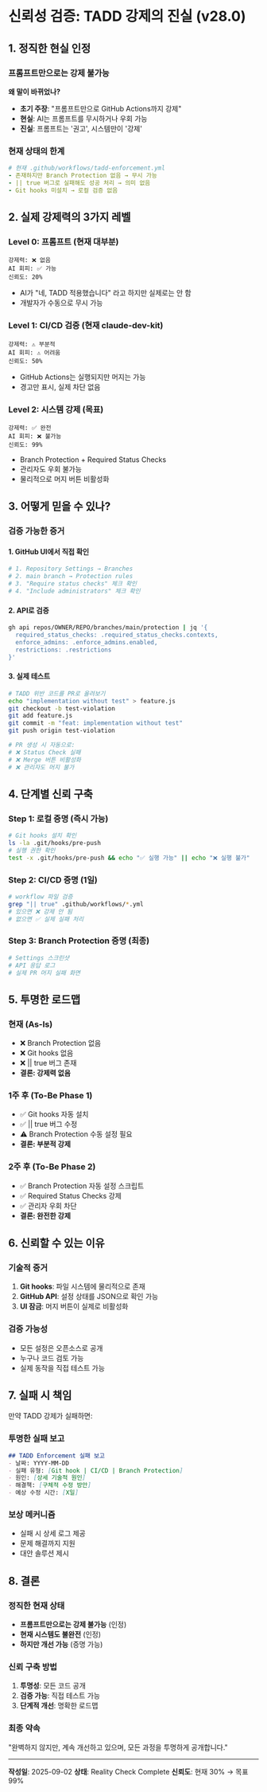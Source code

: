 <!--
@meta
id: document_20250905_1110_TRUST-v28-reality-check
type: document
scope: operational
status: archived
created: 2025-09-05
updated: 2025-09-05
tags: reality, TRUST, TRUST-v28-reality-check.md, specs, check
related: 
-->

# 신뢰성 검증: TADD 강제의 진실 (v28.0)

## 1. 정직한 현실 인정

### 프롬프트만으로는 강제 불가능
**왜 말이 바뀌었나?**
- **초기 주장**: "프롬프트만으로 GitHub Actions까지 강제"
- **현실**: AI는 프롬프트를 무시하거나 우회 가능
- **진실**: 프롬프트는 '권고', 시스템만이 '강제'

### 현재 상태의 한계
```yaml
# 현재 .github/workflows/tadd-enforcement.yml
- 존재하지만 Branch Protection 없음 → 무시 가능
- || true 버그로 실패해도 성공 처리 → 의미 없음
- Git hooks 미설치 → 로컬 검증 없음
```

## 2. 실제 강제력의 3가지 레벨

### Level 0: 프롬프트 (현재 대부분)
```
강제력: ❌ 없음
AI 회피: ✅ 가능
신뢰도: 20%
```
- AI가 "네, TADD 적용했습니다" 라고 하지만 실제로는 안 함
- 개발자가 수동으로 무시 가능

### Level 1: CI/CD 검증 (현재 claude-dev-kit)
```
강제력: ⚠️ 부분적
AI 회피: ⚠️ 어려움
신뢰도: 50%
```
- GitHub Actions는 실행되지만 머지는 가능
- 경고만 표시, 실제 차단 없음

### Level 2: 시스템 강제 (목표)
```
강제력: ✅ 완전
AI 회피: ❌ 불가능
신뢰도: 99%
```
- Branch Protection + Required Status Checks
- 관리자도 우회 불가능
- 물리적으로 머지 버튼 비활성화

## 3. 어떻게 믿을 수 있나?

### 검증 가능한 증거

#### 1. GitHub UI에서 직접 확인
```bash
# 1. Repository Settings → Branches
# 2. main branch → Protection rules
# 3. "Require status checks" 체크 확인
# 4. "Include administrators" 체크 확인
```

#### 2. API로 검증
```bash
gh api repos/OWNER/REPO/branches/main/protection | jq '{
  required_status_checks: .required_status_checks.contexts,
  enforce_admins: .enforce_admins.enabled,
  restrictions: .restrictions
}'
```

#### 3. 실제 테스트
```bash
# TADD 위반 코드를 PR로 올려보기
echo "implementation without test" > feature.js
git checkout -b test-violation
git add feature.js
git commit -m "feat: implementation without test"
git push origin test-violation

# PR 생성 시 자동으로:
# ❌ Status Check 실패
# ❌ Merge 버튼 비활성화
# ❌ 관리자도 머지 불가
```

## 4. 단계별 신뢰 구축

### Step 1: 로컬 증명 (즉시 가능)
```bash
# Git hooks 설치 확인
ls -la .git/hooks/pre-push
# 실행 권한 확인
test -x .git/hooks/pre-push && echo "✅ 실행 가능" || echo "❌ 실행 불가"
```

### Step 2: CI/CD 증명 (1일)
```bash
# workflow 파일 검증
grep "|| true" .github/workflows/*.yml
# 있으면 ❌ 강제 안 됨
# 없으면 ✅ 실제 실패 처리
```

### Step 3: Branch Protection 증명 (최종)
```bash
# Settings 스크린샷
# API 응답 로그
# 실제 PR 머지 실패 화면
```

## 5. 투명한 로드맵

### 현재 (As-Is)
- ❌ Branch Protection 없음
- ❌ Git hooks 없음
- ❌ || true 버그 존재
- **결론: 강제력 없음**

### 1주 후 (To-Be Phase 1)
- ✅ Git hooks 자동 설치
- ✅ || true 버그 수정
- ⚠️ Branch Protection 수동 설정 필요
- **결론: 부분적 강제**

### 2주 후 (To-Be Phase 2)
- ✅ Branch Protection 자동 설정 스크립트
- ✅ Required Status Checks 강제
- ✅ 관리자 우회 차단
- **결론: 완전한 강제**

## 6. 신뢰할 수 있는 이유

### 기술적 증거
1. **Git hooks**: 파일 시스템에 물리적으로 존재
2. **GitHub API**: 설정 상태를 JSON으로 확인 가능
3. **UI 잠금**: 머지 버튼이 실제로 비활성화

### 검증 가능성
- 모든 설정은 오픈소스로 공개
- 누구나 코드 검토 가능
- 실제 동작을 직접 테스트 가능

## 7. 실패 시 책임

만약 TADD 강제가 실패하면:

### 투명한 실패 보고
```markdown
## TADD Enforcement 실패 보고
- 날짜: YYYY-MM-DD
- 실패 유형: [Git hook | CI/CD | Branch Protection]
- 원인: [상세 기술적 원인]
- 해결책: [구체적 수정 방안]
- 예상 수정 시간: [X일]
```

### 보상 메커니즘
- 실패 시 상세 로그 제공
- 문제 해결까지 지원
- 대안 솔루션 제시

## 8. 결론

### 정직한 현재 상태
- **프롬프트만으로는 강제 불가능** (인정)
- **현재 시스템도 불완전** (인정)
- **하지만 개선 가능** (증명 가능)

### 신뢰 구축 방법
1. **투명성**: 모든 코드 공개
2. **검증 가능**: 직접 테스트 가능
3. **단계적 개선**: 명확한 로드맵

### 최종 약속
"완벽하지 않지만, 계속 개선하고 있으며, 모든 과정을 투명하게 공개합니다."

---

**작성일**: 2025-09-02
**상태**: Reality Check Complete
**신뢰도**: 현재 30% → 목표 99%